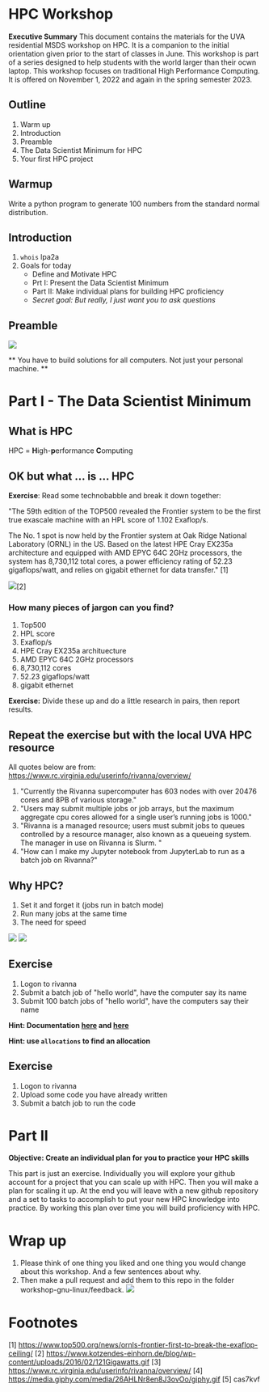# HPC Workshop
**Executive Summary** This document contains the materials for the UVA residential MSDS workshop on HPC. It is a companion to the initial orientation given prior to the start of classes in June. This workshop is part of a series designed to help students with the world larger than their ocwn laptop. This workshop focuses on traditional High Performance Computing. It is offered on November 1, 2022 and again in the spring semester 2023.

## Outline
1. Warm up
2. Introduction
3. Preamble
4. The Data Scientist Minimum for HPC
5. Your first HPC project

## Warmup
Write a python program to generate 100 numbers from the standard normal distribution.

## Introduction
1. `whois` lpa2a
2. Goals for today
    * Define and Motivate HPC
    * Prt I: Present the Data Scientist Minimum
    * Part II: Make individual plans for building HPC proficiency
    * _Secret goal: But really, I just want you to ask questions_


## Preamble
![](hpc-preamble.png)

** You have to build solutions for all computers. Not just your personal machine. **

# Part I - The Data Scientist Minimum
## What is HPC
HPC = **H**igh-**p**erformance **C**omputing

## OK but what ... **is** ... HPC

**Exercise**: Read some technobabble and break it down together:

"The 59th edition of the TOP500 revealed the Frontier system to be the first true exascale machine with an HPL score of 1.102 Exaflop/s.

The No. 1 spot is now held by the Frontier system at Oak Ridge National Laboratory (ORNL) in the US. Based on the latest HPE Cray EX235a architecture and equipped with AMD EPYC 64C 2GHz processors, the system has 8,730,112 total cores, a power efficiency rating of 52.23 gigaflops/watt, and relies on gigabit ethernet for data transfer." [1]

![](https://www.kotzendes-einhorn.de/blog/wp-content/uploads/2016/02/121Gigawatts.gif)[2]

### How many pieces of jargon can you find?
1. Top500
2. HPL score
3. Exaflop/s
4. HPE Cray EX235a archituecture
5. AMD EPYC 64C 2GHz processors
6. 8,730,112 cores
7. 52.23 gigaflops/watt
8. gigabit ethernet

**Exercise:** Divide these up and do a little research in pairs, then report results.

## Repeat the exercise but with the local UVA HPC resource

All quotes below are from: https://www.rc.virginia.edu/userinfo/rivanna/overview/
1. "Currently the Rivanna supercomputer has 603 nodes with over 20476 cores and 8PB of various storage."
2. "Users may submit multiple jobs or job arrays, but the maximum aggregate cpu cores allowed for a single user’s running jobs is 1000."
3. "Rivanna is a managed resource; users must submit jobs to queues controlled by a resource manager, also known as a queueing system. The manager in use on Rivanna is Slurm. "
4. "How can I make my Jupyter notebook from JupyterLab to run as a batch job on Rivanna?"


## Why HPC?
1. Set it and forget it (jobs run in batch mode)
2. Run many jobs at the same time
3. The need for speed

![](https://media.giphy.com/media/26AHLNr8en8J3ovOo/giphy.gif)
![](2022-09-30-cas7kvf.png)

## Exercise
1. Logon to rivanna
2. Submit a batch job of "hello world", have the computer say its name
3. Submit 100 batch jobs of "hello world", have the computers say their name

**Hint: Documentation [here](https://www.rc.virginia.edu/userinfo/rivanna/slurm/) and [here](https://slurm.schedmd.com/documentation.html)**

**Hint: use `allocations` to find an allocation**

## Exercise
1. Logon to rivanna
2. Upload some code you have already written
3. Submit a batch job to run the code

# Part II
**Objective: Create an individual plan for you to practice your HPC skills**

This part is just an exercise. Individually you will explore your github account for a project that you can scale up with HPC. Then you will make a plan for scaling it up. At the end you will leave with a new github repository and a set to tasks to accomplish to put your new HPC knowledge into practice. By working this plan over time you will build proficiency with HPC.

# Wrap up
1. Please think of one thing you liked and one thing you would change about this workshop. And a few sentences about why.
2. Then make a pull request and add them to this repo in the folder workshop-gnu-linux/feedback.
![](../workshop-gnu-linux/swanson-please.png)


# Footnotes
[1] https://www.top500.org/news/ornls-frontier-first-to-break-the-exaflop-ceiling/
[2] https://www.kotzendes-einhorn.de/blog/wp-content/uploads/2016/02/121Gigawatts.gif
[3] https://www.rc.virginia.edu/userinfo/rivanna/overview/
[4] https://media.giphy.com/media/26AHLNr8en8J3ovOo/giphy.gif
[5] cas7kvf


